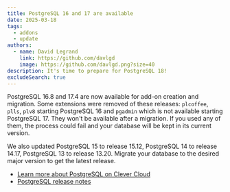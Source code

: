 ```yaml
---
title: PostgreSQL 16 and 17 are available
date: 2025-03-18
tags:
  - addons
  - update
authors:
  - name: David Legrand
    link: https://github.com/davlgd
    image: https://github.com/davlgd.png?size=40
description: It's time to prepare for PostgreSQL 18!
excludeSearch: true
---
```


PostgreSQL 16.8 and 17.4 are now available for add-on creation and migration. Some extensions were removed of these releases: `plcoffee`, `plls`, `plv8` starting PostgreSQL 16 and `pgadmin` which is not available starting PostgreSQL 17. They won't be available after a migration. If you used any of them, the process could fail and your database will be kept in its current version.

We also updated PostgreSQL 15 to release 15.12, PostgreSQL 14 to release 14.17, PostgreSQL 13 to release 13.20. Migrate your database to the desired major version to get the latest release.

* [Learn more about PostgreSQL on Clever Cloud](/developers/doc/addons/postgresql/)
* [PostgreSQL release notes](https://www.postgresql.org/docs/release/)
